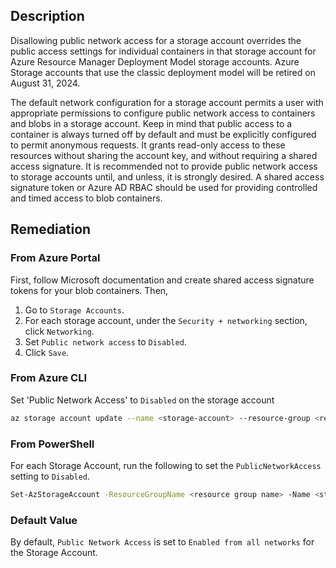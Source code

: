 ## Description

Disallowing public network access for a storage account overrides the public access settings for individual containers in that storage account for Azure Resource Manager Deployment Model storage accounts. Azure Storage accounts that use the classic deployment model will be retired on August 31, 2024.

The default network configuration for a storage account permits a user with appropriate permissions to configure public network access to containers and blobs in a storage account. Keep in mind that public access to a container is always turned off by default and must be explicitly configured to permit anonymous requests. It grants read-only access to these resources without sharing the account key, and without requiring a shared access signature.
It is recommended not to provide public network access to storage accounts until, and unless, it is strongly desired. A shared access signature token or Azure AD RBAC should be used for providing controlled and timed access to blob containers.

## Remediation

### From Azure Portal

First, follow Microsoft documentation and create shared access signature tokens for your blob containers. Then, 

1. Go to `Storage Accounts`.
2. For each storage account, under the `Security + networking` section, click `Networking`.
3. Set `Public network access` to `Disabled`.
4. Click `Save`.

### From Azure CLI

Set 'Public Network Access' to `Disabled` on the storage account

```bash
az storage account update --name <storage-account> --resource-group <resource-group> --public-network-access Disabled
```

### From PowerShell

For each Storage Account, run the following to set the `PublicNetworkAccess` setting to `Disabled`.

```bash
Set-AzStorageAccount -ResourceGroupName <resource group name> -Name <storage account name> -PublicNetworkAccess Disabled
```

### Default Value

By default, `Public Network Access` is set to `Enabled from all networks` for the Storage Account.
